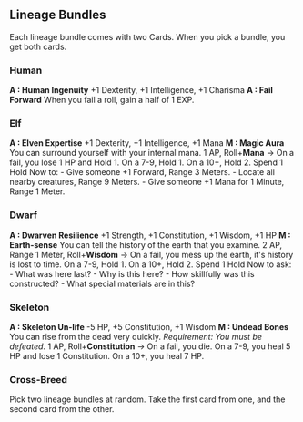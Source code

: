 ## Lineage Bundles
Each lineage bundle comes with two Cards.
When you pick a bundle, you get both cards.
### Human
**A : Human Ingenuity**
	+1 Dexterity, +1 Intelligence, +1 Charisma
**A : Fail Forward**
	When you fail a roll, gain a half of 1 EXP.
### Elf
**A : Elven Expertise**
	+1 Dexterity, +1 Intelligence, +1 Mana
**M : Magic Aura**
	You can surround yourself with your internal mana.
	1 AP, Roll+**Mana** ->
	On a fail, you lose 1 HP and Hold 1.
	On a 7-9, Hold 1.
	On a 10+, Hold 2.
	Spend 1 Hold Now to:
	- Give someone +1 Forward, Range 3 Meters.
	- Locate all nearby creatures, Range 9 Meters.
	- Give someone +1 Mana for 1 Minute, Range 1 Meter.
### Dwarf
**A : Dwarven Resilience**
	+1 Strength, +1 Constitution, +1 Wisdom, +1 HP
**M : Earth-sense**
	You can tell the history of the earth that you examine.
	2 AP, Range 1 Meter, Roll+**Wisdom** ->
	On a fail, you mess up the earth, it's history is lost to time.
	On a 7-9, Hold 1.
	On a 10+, Hold 2.
	Spend 1 Hold Now to ask:
	- What was here last?
	- Why is this here?
	- How skillfully was this constructed?
	- What special materials are in this?
### Skeleton
**A : Skeleton Un-life**
	-5 HP, +5 Constitution, +1 Wisdom
**M : Undead Bones**
	You can rise from the dead very quickly.
	*Requirement: You must be defeated.*
	1 AP, Roll+**Constitution** ->
	On a fail, you die.
	On a 7-9, you heal 5 HP and lose 1 Constitution.
	On a 10+, you heal 7 HP.
### Cross-Breed
Pick two lineage bundles at random.
Take the first card from one, and the second card from the other.
